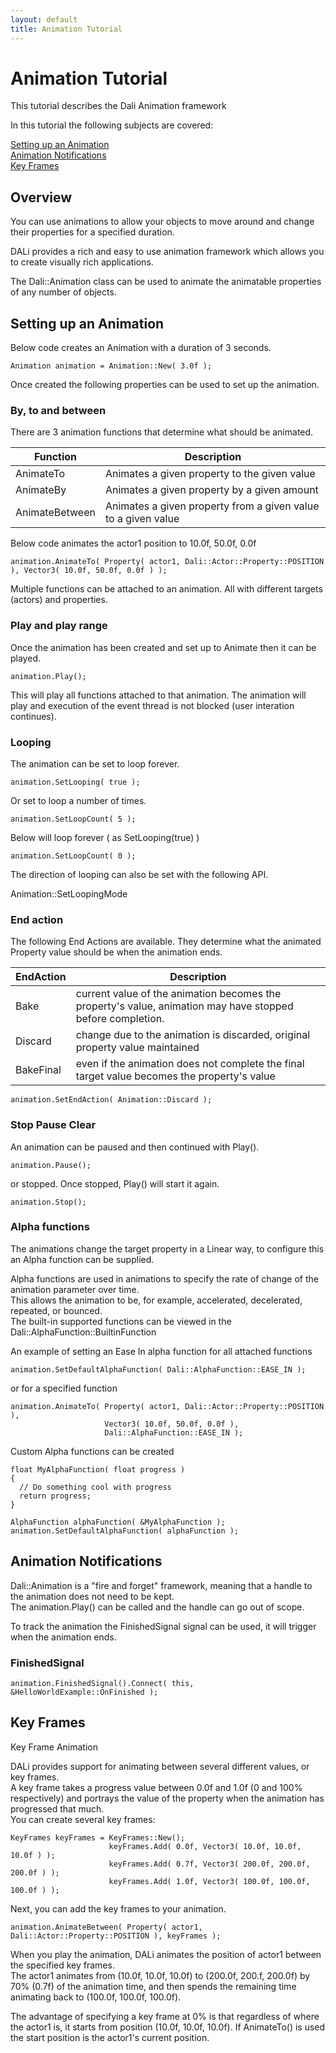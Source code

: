 ```yaml
---
layout: default
title: Animation Tutorial
---
```

<a name="0"></a>
# Animation Tutorial

This tutorial describes the Dali Animation framework

In this tutorial the following subjects are covered:

[Setting up an Animation](#1)<br>
[Animation Notifications](#2)<br>
[Key Frames](#3)<br>

## Overview

You can use animations to allow your objects to move around and change their properties for a specified duration.

DALi provides a rich and easy to use animation framework which allows you to create visually rich applications.

The Dali::Animation class can be used to animate the animatable properties of any number of objects.

<a name="1"></a>
## Setting up an Animation

Below code creates an Animation with a duration of 3 seconds.

~~~{.cpp}
Animation animation = Animation::New( 3.0f );
~~~

Once created the following properties can be used to set up the animation.

### By, to and between

There are 3 animation functions that determine what should be animated.

| Function | Description |
|--- | --- |
| AnimateTo | Animates a given property to the given value |
| AnimateBy | Animates a given property by a given amount |
| AnimateBetween | Animates a given property from a given value to a given value |

Below code animates the actor1 position to 10.0f, 50.0f, 0.0f

~~~{.cpp}
animation.AnimateTo( Property( actor1, Dali::Actor::Property::POSITION ), Vector3( 10.0f, 50.0f, 0.0f ) );
~~~

Multiple functions can be attached to an animation.  All with different targets (actors) and properties.

### Play and play range

Once the animation has been created and set up to Animate then it can be played.

~~~{.cpp}
animation.Play();
~~~

This will play all functions attached to that animation.
The animation will play and execution of the event thread is not blocked (user interation continues).

### Looping

The animation can be set to loop forever.
~~~{.cpp}
animation.SetLooping( true );
~~~

Or set to loop a number of times.  
~~~{.cpp}
animation.SetLoopCount( 5 );
~~~

Below will loop forever ( as SetLooping(true) )
~~~{.cpp}
animation.SetLoopCount( 0 );
~~~

The direction of looping can also be set with the following API.

Animation::SetLoopingMode

### End action

The following End Actions are available.
They determine what the animated Property value should be when the animation ends.

| EndAction | Description |
| --- | --- |
|   Bake | current value of the animation becomes the property's value, animation may have stopped before completion. |
|   Discard | change due to the animation is discarded, original property value maintained |
|   BakeFinal | even if the animation does not complete the final target value becomes the property's value |

~~~{.cpp}
animation.SetEndAction( Animation::Discard );
~~~

### Stop Pause Clear

An animation can be paused and then continued with Play().
~~~{.cpp}
animation.Pause();
~~~

or stopped.  Once stopped, Play() will start it again.

~~~{.cpp}
animation.Stop();
~~~

### Alpha functions

The animations change the target property in a Linear way, to configure this an Alpha function can be supplied.

Alpha functions are used in animations to specify the rate of change of the animation parameter over time.<br>
This allows the animation to be, for example, accelerated, decelerated, repeated, or bounced.<br>
The built-in supported functions can be viewed in the Dali::AlphaFunction::BuiltinFunction

An example of setting an Ease In alpha function for all attached functions

~~~{.cpp}
animation.SetDefaultAlphaFunction( Dali::AlphaFunction::EASE_IN );
~~~

or for a specified function

~~~{.cpp}
animation.AnimateTo( Property( actor1, Dali::Actor::Property::POSITION ),
                     Vector3( 10.0f, 50.0f, 0.0f ),
                     Dali::AlphaFunction::EASE_IN );
~~~

Custom Alpha functions can be created

~~~{.cpp}
float MyAlphaFunction( float progress )
{
  // Do something cool with progress
  return progress;
}

AlphaFunction alphaFunction( &MyAlphaFunction );
animation.SetDefaultAlphaFunction( alphaFunction );
~~~

<a name="2"></a>
## Animation Notifications

Dali::Animation is a "fire and forget" framework, meaning that a handle to the animation does not need to be kept.<br>
The animation.Play() can be called and the handle can go out of scope.<br>

To track the animation the FinishedSignal signal can be used, it will trigger when the animation ends.

### FinishedSignal

~~~{.cpp}
animation.FinishedSignal().Connect( this, &HelloWorldExample::OnFinished );
~~~

<a name="3"></a>
## Key Frames

Key Frame Animation

DALi provides support for animating between several different values, or key frames.<br>
A key frame takes a progress value between 0.0f and 1.0f (0 and 100% respectively)
and portrays the value of the property when the animation has progressed that much.<br>
You can create several key frames:

~~~{.cpp}
KeyFrames keyFrames = KeyFrames::New();
                      keyFrames.Add( 0.0f, Vector3( 10.0f, 10.0f, 10.0f ) );
                      keyFrames.Add( 0.7f, Vector3( 200.0f, 200.0f, 200.0f ) );
                      keyFrames.Add( 1.0f, Vector3( 100.0f, 100.0f, 100.0f ) );
~~~

Next, you can add the key frames to your animation.

~~~{.cpp}
animation.AnimateBetween( Property( actor1, Dali::Actor::Property::POSITION ), keyFrames );
~~~

When you play the animation, DALi animates the position of actor1 between the specified key frames. <br>
The actor1 animates from (10.0f, 10.0f, 10.0f) to (200.0f, 200.f, 200.0f) by 70% (0.7f) of the animation time,
and then spends the remaining time animating back to (100.0f, 100.0f, 100.0f).<br>

The advantage of specifying a key frame at 0% is that regardless of where the actor1 is,
it starts from position (10.0f, 10.0f, 10.0f). If AnimateTo() is used
the start position is the actor1's current position.<br>
